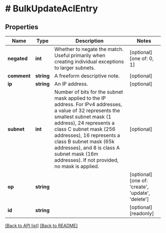 # # BulkUpdateAclEntry

## Properties

Name | Type | Description | Notes
------------ | ------------- | ------------- | -------------
**negated** | **int** | Whether to negate the match. Useful primarily when creating individual exceptions to larger subnets. | [optional]  [one of: 0, 1]
**comment** | **string** | A freeform descriptive note. | [optional] 
**ip** | **string** | An IP address. | [optional] 
**subnet** | **int** | Number of bits for the subnet mask applied to the IP address.  For IPv4 addresses, a value of 32 represents the smallest subnet mask (1 address), 24 represents a class C subnet mask (256 addresses), 16 represents a class B subnet mask (65k addresses),  and 8 is class A subnet mask (16m addresses). If not provided, no mask is applied. | [optional] 
**op** | **string** |  | [optional]  [one of: 'create', 'update', 'delete']
**id** | **string** |  | [optional] [readonly] 


[[Back to API list]](../../README.md#endpoints) [[Back to README]](../../README.md)
